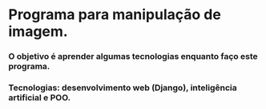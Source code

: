 # Programa para manipulação de imagem.

### O objetivo é aprender algumas  tecnologias enquanto faço este programa.
### Tecnologias: desenvolvimento web (Django), inteligência artificial e POO.
